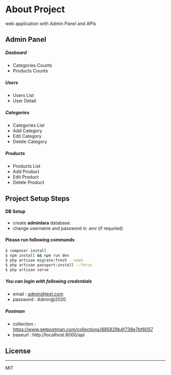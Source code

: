# About Project
web application with Admin Panel and APIs

## Admin Panel

##### Dasboard
- Categories Counts
- Products Counts

##### Users
- Users List
- User Detail

##### Categories
- Categories List
- Add Category
- Edit Category
- Delete Category

##### Products
- Products List
- Add Product
- Edit Product
- Delete Product

## Project Setup Steps
#### DB Setup
- create **adminlara** database.
- change username and password in .env (if requried)

#### Please run following commands

```sh
$ composer install
$ npm install && npm run dev
$ php artisan migrate:fresh --seed
$ php artisan passport:install --force
$ php artisan serve
```

##### You can login with following credentials
- email    : admin@test.com
- password : Admin@2020
	
##### Postman
- collection : https://www.getpostman.com/collections/885829b4f738e7bf6057
- baseurl    : http://localhost:8000/api

## License
----
MIT